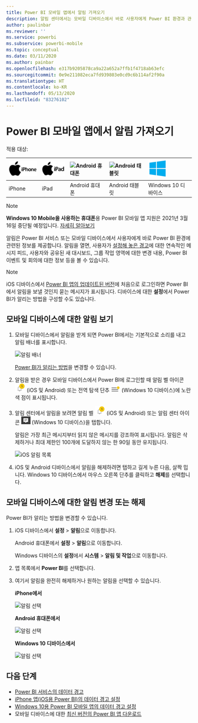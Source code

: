 ```yaml
---
title: Power BI 모바일 앱에서 알림 가져오기
description: 알림 센터에서는 모바일 디바이스에서 바로 사용자에게 Power BI 환경과 관련된 정보를 제공합니다.
author: paulinbar
ms.reviewer: ''
ms.service: powerbi
ms.subservice: powerbi-mobile
ms.topic: conceptual
ms.date: 03/11/2020
ms.author: painbar
ms.openlocfilehash: e317b9205878ca9a22a652a7ffb1f4718ab63efc
ms.sourcegitcommit: 0e9e211082eca7fd939803e0cd9c6b114af2f90a
ms.translationtype: HT
ms.contentlocale: ko-KR
ms.lasthandoff: 05/13/2020
ms.locfileid: "83276102"
---
```

# <a name="get-notifications-in-the-power-bi-mobile-apps"></a>Power BI 모바일 앱에서 알림 가져오기
적용 대상:

| ![iPhone](./media/mobile-apps-notification-center/iphone-logo-50-px.png) | ![iPad](./media/mobile-apps-notification-center/ipad-logo-50-px.png) | ![Android 휴대폰](./media/mobile-apps-notification-center/android-phone-logo-50-px.png) | ![Android 태블릿](./media/mobile-apps-notification-center/android-tablet-logo-50-px.png) | ![Windows 10](./media/mobile-apps-notification-center/win-10-logo-50-px.png) |
|:--- |:--- |:--- |:--- |:--- |
| iPhone |iPad |Android 휴대폰 |Android 태블릿 |Windows 10 디바이스 |

>[!NOTE]
>**Windows 10 Mobile을 사용하는 휴대폰**용 Power BI 모바일 앱 지원은 2021년 3월 16일 중단될 예정입니다. [자세히 알아보기](https://go.microsoft.com/fwlink/?linkid=2121400)

알림은 Power BI 서비스 또는 모바일 디바이스에서 사용자에게 바로 Power BI 환경에 관련된 정보를 제공합니다. 알림을 열면, 사용자가 [설정해 놓은 경고](mobile-set-data-alerts-in-the-mobile-apps.md)에 대한 연속적인 메시지 피드, 사용자와 공유된 새 대시보드, 그룹 작업 영역에 대한 변경 내용, Power BI 이벤트 및 회의에 대한 정보 등을 볼 수 있습니다.

> [!NOTE]
> iOS 디바이스에서 [Power BI 앱의 업데이트된 버전](https://powerbi.microsoft.com/mobile/)에 처음으로 로그인하면 Power BI에서 알림을 보낼 것인지 묻는 메시지가 표시됩니다. 디바이스에 대한 **설정**에서 Power BI가 알리는 방법을 구성할 수도 있습니다. 
> 
> 

## <a name="view-notifications-on-your-mobile-device"></a>모바일 디바이스에 대한 알림 보기
1. 모바일 디바이스에서 알림을 받게 되면 Power BI에서는 기본적으로 소리를 내고 알림 배너를 표시합니다.
   
   ![알림 배너](./media/mobile-apps-notification-center/power-bi-mobile-notification-banner.png)
   

   [Power BI가 알리는 방법](mobile-apps-notification-center.md#change-or-turn-off-notifications-on-your-mobile-device)을 변경할 수 있습니다.
2. 알림을 받은 경우 모바일 디바이스에서 Power BI에 로그인할 때 알림 벨 아이콘 ![알림 벨](./media/mobile-apps-notification-center/powerbi-alert-tile-notification-icon.png) (iOS 및 Android) 또는 전역 탐색 단추 ![알림 닷](./media/mobile-apps-notification-center/power-bi-iphone-alert-global-nav-button.png) (Windows 10 디바이스)에 노란색 점이 표시됩니다. 

3. 알림 센터에서 알림을 보려면 알림 벨 ![알림 벨](./media/mobile-apps-notification-center/powerbi-alert-tile-notification-icon.png) (iOS 및 Android) 또는 알림 센터 아이콘 ![알림 아이콘](./media/mobile-apps-notification-center/power-bi-windows-10-notification-icon.png) (Windows 10 디바이스)을 탭합니다.
   
    알림은 가장 최근 메시지부터 읽지 않은 메시지를 강조하여 표시됩니다. 알림은 삭제하거나 최대 제한인 100개에 도달하지 않는 한 90일 동안 유지됩니다.
   
   ![iOS 알림 목록](./media/mobile-apps-notification-center/power-bi-iphone-notifications-list.png)
4. iOS 및 Android 디바이스에서 알림을 해제하려면 탭하고 길게 누른 다음, 살짝 밉니다. Windows 10 디바이스에서 마우스 오른쪽 단추를 클릭하고 **해제**를 선택합니다.

## <a name="change-or-turn-off-notifications-on-your-mobile-device"></a>모바일 디바이스에 대한 알림 변경 또는 해제
Power BI가 알리는 방법을 변경할 수 있습니다.

1. iOS 디바이스에서 **설정** > **알림**으로 이동합니다. 
   
    Android 휴대폰에서 **설정** > **알림**으로 이동합니다.
   
    Windows 디바이스의 **설정**에서 **시스템** > **알림 및 작업**으로 이동합니다.
2. 앱 목록에서 **Power BI**를 선택합니다. 
3. 여기서 알림을 완전히 해제하거나 원하는 알림을 선택할 수 있습니다.
   
    **iPhone에서**
   
    ![알림 선택](./media/mobile-apps-notification-center/power-bi-notifications-iphone-settings.png)
   
    **Android 휴대폰에서**
   
    ![알림 선택](./media/mobile-apps-notification-center/power-bi-notifications-android-settings.png)

    **Windows 10 디바이스에서**

    ![알림 선택](./media/mobile-apps-notification-center/power-bi-notifications-windows10-settings.png)

## <a name="next-steps"></a>다음 단계
* [Power BI 서비스의 데이터 경고](../../create-reports/service-set-data-alerts.md)
* [iPhone 앱(iOS용 Power BI)의 데이터 경고 설정](mobile-set-data-alerts-in-the-mobile-apps.md)
* [Windows 10용 Power BI 모바일 앱의 데이터 경고 설정](mobile-set-data-alerts-in-the-mobile-apps.md)
* 모바일 디바이스에 대한 [최신 버전의 Power BI 앱 다운로드](https://powerbi.microsoft.com/mobile/)
